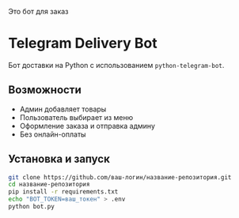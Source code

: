 Это бот для заказ 
# Telegram Delivery Bot

Бот доставки на Python с использованием `python-telegram-bot`.

## Возможности

- Админ добавляет товары
- Пользователь выбирает из меню
- Оформление заказа и отправка админу
- Без онлайн-оплаты

## Установка и запуск

```bash
git clone https://github.com/ваш-логин/название-репозитория.git
cd название-репозитория
pip install -r requirements.txt
echo "BOT_TOKEN=ваш_токен" > .env
python bot.py
```
